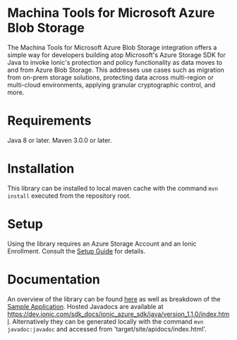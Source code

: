 # Machina Tools for Microsoft Azure Blob Storage

The Machina Tools for Microsoft Azure Blob Storage integration offers a simple way for developers building atop Microsoft's Azure Storage SDK for Java to invoke Ionic's protection and policy functionality as data moves to and from Azure Blob Storage. This addresses use cases such as migration from on-prem storage solutions, protecting data across multi-region or multi-cloud environments, applying granular cryptographic control, and more.

# Requirements
Java 8 or later.
Maven 3.0.0 or later.

# Installation
This library can be installed to local maven cache with the command ```mvn install``` executed from the repository root.

# Setup
Using the library requires an Azure Storage Account and an Ionic Enrollment. Consult the [Setup Guide](https://dev.ionic.com/integrations/idts-azure-sdk/tasks/setup) for details.

# Documentation
An overview of the library can be found [here](https://dev.ionic.com/integrations/idts-azure-sdk/) as well as breakdown of the [Sample Application](https://dev.ionic.com/integrations/idts-azure-sdk/tasks/sample-cli).
Hosted Javadocs are available at https://dev.ionic.com/sdk_docs/ionic_azure_sdk/java/version_1.1.0/index.html.
Alternatively they can be generated locally with the command ```mvn javadoc:javadoc``` and accessed from 'target/site/apidocs/index.html'.
